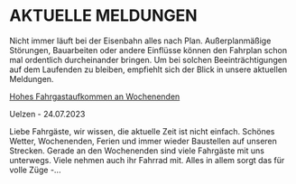AKTUELLE MELDUNGEN
==========

Nicht immer läuft bei der Eisenbahn alles nach Plan. Außerplanmäßige Störungen, Bauarbeiten oder andere Einflüsse können den Fahrplan schon mal ordentlich durcheinander bringen. Um bei solchen Beeinträchtigungen auf dem Laufenden zu bleiben, empfiehlt sich der Blick in unsere aktuellen Meldungen.

[Hohes Fahrgastaufkommen an Wochenenden](https://www.der-metronom.de/aktuell/hohes-fahrgastaufkommen-an-wochenenden/)

 Uelzen - 24.07.2023

Liebe Fahrgäste,
wir wissen, die aktuelle Zeit ist nicht einfach. Schönes Wetter, Wochenenden, Ferien und immer wieder Baustellen auf unseren Strecken. Gerade an den Wochenenden sind viele Fahrgäste mit uns unterwegs. Viele nehmen auch ihr Fahrrad mit. Alles in allem sorgt das für volle Züge -...
